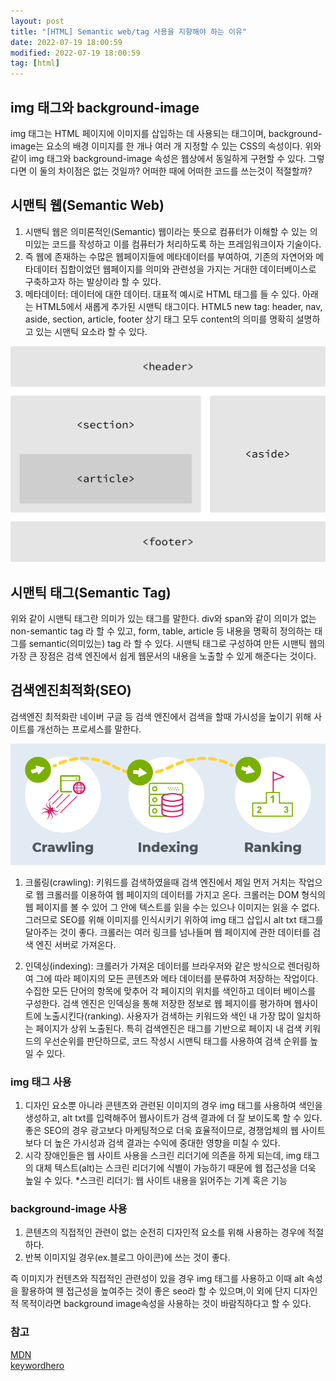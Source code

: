 ```yaml
---
layout: post
title: "[HTML] Semantic web/tag 사용을 지향해야 하는 이유"
date: 2022-07-19 18:00:59
modified: 2022-07-19 18:00:59
tag: [html]
---
```


## img 태그와 background-image

img 태그는 HTML 페이지에 이미지를 삽입하는 데 사용되는 태그이며, background-image는 요소의 배경 이미지를 한 개나 여러 개 지정할 수 있는 CSS의 속성이다.
위와 같이 img 태그와 background-image 속성은 웹상에서 동일하게 구현할 수 있다. 그렇다면 이 둘의 차이점은 없는 것일까? 어떠한 때에 어떠한 코드를 쓰는것이 적절할까?

## 시맨틱 웹(Semantic Web)

1. 시맨틱 웹은 의미론적인(Semantic) 웹이라는 뜻으로 컴퓨터가 이해할 수 있는 의미있는 코드를 작성하고 이를 컴퓨터가 처리하도록 하는 프레임워크이자 기술이다.
2. 즉 웹에 존재하는 수많은 웹페이지들에 메타데이터를 부여하여, 기존의 자연어와 메타데이터 집합이었던 웹페이지를 의미와 관련성을 가지는 거대한 데이터베이스로 구축하고자 하는 발상이라 할 수 있다.
3. 메타데이터: 데이터에 대한 데이터. 대표적 예시로 HTML 태그를 들 수 있다. 아래는 HTML5에서 새롭게 추가된 시맨틱 태그이다.
   HTML5 new tag: header, nav, aside, section, article, footer
   상기 태그 모두 content의 의미를 명확히 설명하고 있는 시맨틱 요소라 할 수 있다.

![시맨틱웹](/images/post/html-Semantic-img01.png)

## 시맨틱 태그(Semantic Tag)

위와 같이 시맨틱 태그란 의미가 있는 태그를 말한다. div와 span와 같이 의미가 없는 non-semantic tag 라 할 수 있고, form, table, article 등 내용을 명확히 정의하는 태그를 semantic(의미있는) tag 라 할 수 있다. 시맨틱 태그로 구성하여 만든 시맨틱 웹의 가장 큰 장점은 검색 엔진에서 쉽게 웹문서의 내용을 노출할 수 있게 해준다는 것이다.

## 검색엔진최적화(SEO)

검색엔진 최적화란 네이버 구글 등 검색 엔진에서 검색을 할때 가시성을 높이기 위해 사이트를 개선하는 프로세스를 말한다.

![검색엔진최적화](/images/post/html-Semantic-img02.png)

1. 크롤링(crawling): 키워드를 검색하였을때 검색 엔진에서 제일 먼저 거치는 작업으로 웹 크롤러를 이용하여 웹 페이지의 데이터를 가지고 온다. 크롤러는 DOM 형식의 웹 페이지를 볼 수 있어 그 안에 텍스트를 읽을 수는 있으나 이미지는 읽을 수 없다. 그러므로
   SEO를 위해 이미지를 인식시키기 위하여 img 태그 삽입시 alt txt 태그를 달아주는 것이 좋다. 크롤러는 여러 링크를 넘나들며 웹 페이지에 관한 데이터를 검색 엔진 서버로 가져온다.

2. 인덱싱(indexing): 크롤러가 가져온 데이터를 브라우저와 같은 방식으로 렌더링하여 그에 따라 페이지의 모든 콘텐츠와 메타 데이터를 분류하여 저장하는 작업이다. 수집한 모든 단어의 항목에 맞추어 각 페이지의 위치를 색인하고 데이터 베이스를 구성한다. 검색 엔진은 인덱싱을 통해 저장한 정보로 웹 페지이를 평가하며 웹사이트에 노출시킨다(ranking). 사용자가 검색하는 키워드와 색인 내 가장 많이 일치하는 페이지가 상위 노출된다. 특히 검색엔진은 태그를 기반으로 페이지 내 검색 키워드의 우선순위를 판단하므로, 코드 작성시 시맨틱 태그를 사용하여 검색 순위를 높일 수 있다.

### img 태그 사용

1. 디자인 요소뿐 아니라 콘텐츠와 관련된 이미지의 경우 img 태그를 사용하여 색인을 생성하고, alt txt를 입력해주어 웹사이트가 검색 결과에 더 잘 보이도록 할 수 있다.좋은 SEO의 경우 광고보다 마케팅적으로 더욱 효율적이므로, 경쟁업체의 웹 사이트보다 더 높은 가시성과 검색 결과는 수익에 중대한 영향을 미칠 수 있다.
2. 시각 장애인들은 웹 사이트 사용을 스크린 리더기에 의존을 하게 되는데, img 태그의 대체 텍스트(alt)는 스크린 리더기에 식별이 가능하기 때문에 웹 접근성을 더욱 높일 수 있다. \*스크린 리더기: 웹 사이트 내용을 읽어주는 기계 혹은 기능

### background-image 사용

1. 콘텐츠의 직접적인 관련이 없는 순전히 디자인적 요소를 위해 사용하는 경우에 적절하다.
2. 반복 이미지일 경우(ex.블로그 아이콘)에 쓰는 것이 좋다.

즉 이미지가 컨텐츠와 직접적인 관련성이 있을 경우 img 태그를 사용하고 이때 alt 속성을 활용하여 웬 접근성을 높여주는 것이 좋은 seo라 할 수 있으며,이 외에 단지 디자인적 목적이라면 background image속성을 사용하는 것이 바람직하다고 할 수 있다.

### 참고
[MDN](https://developer.mozilla.org/ko/docs/Glossary/SEO)  
[keywordhero](https://searchengineland.com/guide/what-is-seo)
